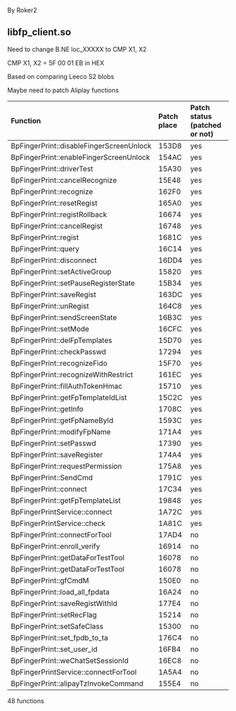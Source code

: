By Roker2

## libfp_client.so

Need to change B.NE loc_XXXXX to CMP X1, X2

CMP X1, X2 = 5F 00 01 EB in HEX

Based on comparing Leeco S2 blobs

Maybe need to patch Aliplay functions

| Function                                 | Patch place | Patch status (patched or not) |
| :--------------------------------------- | :---------- | :---------------------------- |
| BpFingerPrint::disableFingerScreenUnlock | 153D8       | yes                           |
| BpFingerPrint::enableFingerScreenUnlock  | 154AC       | yes                           |
| BpFingerPrint::driverTest                | 15A30       | yes                           |
| BpFingerPrint::cancelRecognize           | 15E48       | yes                           |
| BpFingerPrint::recognize                 | 162F0       | yes                           |
| BpFingerPrint::resetRegist               | 165A0       | yes                           |
| BpFingerPrint::registRollback            | 16674       | yes                           |
| BpFingerPrint::cancelRegist              | 16748       | yes                           |
| BpFingerPrint::regist                    | 1681C       | yes                           |
| BpFingerPrint::query                     | 16C14       | yes                           |
| BpFingerPrint::disconnect                | 16DD4       | yes                           |
| BpFingerPrint::setActiveGroup            | 15820       | yes                           |
| BpFingerPrint::setPauseRegisterState     | 15B34       | yes                           |
| BpFingerPrint::saveRegist                | 163DC       | yes                           |
| BpFingerPrint::unRegist                  | 164C8       | yes                           |
| BpFingerPrint::sendScreenState           | 16B3C       | yes                           |
| BpFingerPrint::setMode                   | 16CFC       | yes                           |
| BpFingerPrint::delFpTemplates            | 15D70       | yes                           |
| BpFingerPrint::checkPasswd               | 17294       | yes                           |
| BpFingerPrint::recognizeFido             | 15F70       | yes                           |
| BpFingerPrint::recognizeWithRestrict     | 161EC       | yes                           |
| BpFingerPrint::fillAuthTokenHmac         | 15710       | yes                           |
| BpFingerPrint::getFpTemplateIdList       | 15C2C       | yes                           |
| BpFingerPrint::getInfo                   | 1708C       | yes                           |
| BpFingerPrint::getFpNameById             | 1593C       | yes                           |
| BpFingerPrint::modifyFpName              | 171A4       | yes                           |
| BpFingerPrint::setPasswd                 | 17390       | yes                           |
| BpFingerPrint::saveRegister              | 174A4       | yes                           |
| BpFingerPrint::requestPermission         | 175A8       | yes                           |
| BpFingerPrint::SendCmd                   | 1791C       | yes                           |
| BpFingerPrint::connect                   | 17C34       | yes                           |
| BpFingerPrint::getFpTemplateList         | 19848       | yes                           |
| BpFingerPrintService::connect            | 1A72C       | yes                           |
| BpFingerPrintService::check              | 1A81C       | yes                           |
| BpFingerPrint::connectForTool            | 17AD4       | no                            |
| BpFingerPrint::enroll_verify             | 16914       | no                            |
| BpFingerPrint::getDataForTestTool        | 16078       | no                            |
| BpFingerPrint::getDataForTestTool        | 16078       | no                            |
| BpFingerPrint::gfCmdM                    | 150E0       | no                            |
| BpFingerPrint::load_all_fpdata           | 16A24       | no                            |
| BpFingerPrint::saveRegistWithId          | 177E4       | no                            |
| BpFingerPrint::setRecFlag                | 15214       | no                            |
| BpFingerPrint::setSafeClass              | 15300       | no                            |
| BpFingerPrint::set_fpdb_to_ta            | 176C4       | no                            |
| BpFingerPrint::set_user_id               | 16FB4       | no                            |
| BpFingerPrint::weChatSetSessionId        | 16EC8       | no                            |
| BpFingerPrintService::connectForTool     | 1A5A4       | no                            |
| BpFingerPrint::alipayTzInvokeCommand     | 155E4       | no                            |

48 functions
